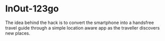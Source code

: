 # InOut-123go
The idea behind the hack is to convert the smartphone into a handsfree travel guide through a simple location aware app as the traveller discovers new places.
